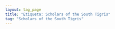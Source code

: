 ```yaml
---
layout: tag_page
title: "Etiqueta: Scholars of the South Tigris"
tag: "Scholars of the South Tigris"
---
```

